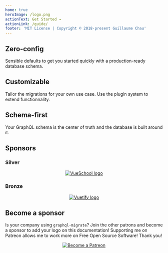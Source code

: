 ```yaml
---
home: true
heroImage: /logo.png
actionText: Get Started →
actionLink: /guide/
footer: 'MIT License | Copyright © 2018-present Guillaume Chau'
---
```


<div class="features">
  <div class="feature">
    <h2>Zero-config</h2>
    <p>Sensible defaults to get you started quickly with a production-ready database schema.</p>
  </div>
  <div class="feature">
    <h2>Customizable</h2>
    <p>Tailor the migrations for your own use case. Use the plugin system to extend functionnality.</p>
  </div>
  <div class="feature">
    <h2>Schema-first</h2>
    <p>Your GraphQL schema is the center of truth and the database is built around it.</p>
  </div>
</div>

## Sponsors

### Silver

<p style="text-align: center;">
  <a href="https://vueschool.io/" target="_blank">
    <img src="https://vueschool.io/img/logo/vueschool_logo_multicolor.svg" alt="VueSchool logo" class="silver-sponsor">
  </a>
</p>

### Bronze

<p align="center">
  <a href="https://vuetifyjs.com" target="_blank" title="Vuetify">
    <img src="https://cdn.discordapp.com/attachments/537832759985700914/537832771691872267/Horizontal_Logo_-_Dark.png" alt="Vuetify logo" class="bronze-sponsor">
  </a>
</p>

## Become a sponsor

Is your company using `graphql-migrate`? Join the other patrons and become a sponsor to add your logo on this documentation! Supporting me on Patreon allows me to work more on Free Open Source Software! Thank you!

<p style="text-align: center;">
  <a href="https://www.patreon.com/akryum" target="_blank">
    <img src="https://c5.patreon.com/external/logo/become_a_patron_button.png" alt="Become a Patreon">
  </a>
</p>
